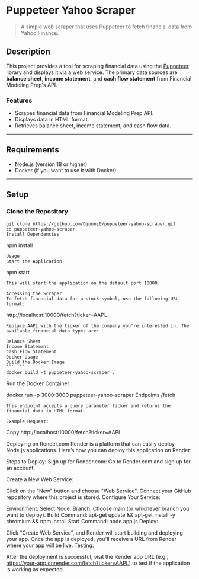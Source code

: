 # Puppeteer Yahoo Scraper

> A simple web scraper that uses Puppeteer to fetch financial data from Yahoo Finance.

## Description

This project provides a tool for scraping financial data using the [Puppeteer](https://github.com/puppeteer/puppeteer) library and displays it via a web service. The primary data sources are **balance sheet**, **income statement**, and **cash flow statement** from Financial Modeling Prep's API.

### Features
- Scrapes financial data from Financial Modeling Prep API.
- Displays data in HTML format.
- Retrieves balance sheet, income statement, and cash flow data.

---

## Requirements

- Node.js (version 18 or higher)
- Docker (if you want to use it with Docker)

---

## Setup

### Clone the Repository

```
git clone https://github.com/Djonni0/puppeteer-yahoo-scraper.git
cd puppeteer-yahoo-scraper
Install Dependencies
```
npm install
```
Usage
Start the Application
```
npm start
```
This will start the application on the default port 10000.

Accessing the Scraper
To fetch financial data for a stock symbol, use the following URL format:

```
http://localhost:10000/fetch?ticker=AAPL
```
Replace AAPL with the ticker of the company you're interested in. The available financial data types are:

Balance Sheet
Income Statement
Cash Flow Statement
Docker Usage
Build the Docker Image
``` ```
docker build -t puppeteer-yahoo-scraper .
```
Run the Docker Container
``` ```

docker run -p 3000:3000 puppeteer-yahoo-scraper
Endpoints
/fetch
```
This endpoint accepts a query parameter ticker and returns the financial data in HTML format.

Example Request:

```
Copy
http://localhost:10000/fetch?ticker=AAPL

Deploying on Render.com
Render is a platform that can easily deploy Node.js applications. Here’s how you can deploy this application on Render:

Steps to Deploy:
Sign up for Render.com: Go to Render.com and sign up for an account.

Create a New Web Service:

Click on the "New" button and choose "Web Service".
Connect your GitHub repository where this project is stored.
Configure Your Service:

Environment: Select Node.
Branch: Choose main (or whichever branch you want to deploy).
Build Command: apt-get update && apt-get install -y chromium && npm install
Start Command: node app.js
Deploy:

Click "Create Web Service", and Render will start building and deploying your app.
Once the app is deployed, you'll receive a URL from Render where your app will be live.
Testing:

After the deployment is successful, visit the Render app URL (e.g., https://your-app.onrender.com/fetch?ticker=AAPL) to test if the application is working as expected.
